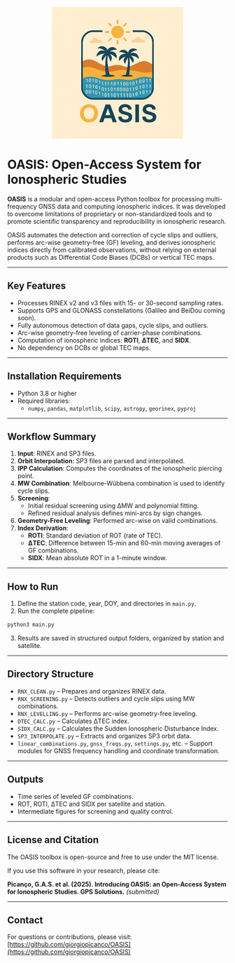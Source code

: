 <p align="center">
  <img src="logo_new.png" alt="OASIS Logo" width="300"/>
</p>

# OASIS: Open-Access System for Ionospheric Studies

**OASIS** is a modular and open-access Python toolbox for processing multi-frequency GNSS data and computing ionospheric indices. It was developed to overcome limitations of proprietary or non-standardized tools and to promote scientific transparency and reproducibility in ionospheric research.

OASIS automates the detection and correction of cycle slips and outliers, performs arc-wise geometry-free (GF) leveling, and derives ionospheric indices directly from calibrated observations, without relying on external products such as Differential Code Biases (DCBs) or vertical TEC maps.

---

## Key Features

- Processes RINEX v2 and v3 files with 15- or 30-second sampling rates.
- Supports GPS and GLONASS constellations (Galileo and BeiDou coming soon).
- Fully autonomous detection of data gaps, cycle slips, and outliers.
- Arc-wise geometry-free leveling of carrier-phase combinations.
- Computation of ionospheric indices: **ROTI**, **ΔTEC**, and **SIDX**.
- No dependency on DCBs or global TEC maps.

---

## Installation Requirements

- Python 3.8 or higher
- Required libraries:
  - `numpy`, `pandas`, `matplotlib`, `scipy`, `astropy`, `georinex`, `pyproj`

---

## Workflow Summary

1. **Input**: RINEX and SP3 files.
2. **Orbit Interpolation**: SP3 files are parsed and interpolated.
3. **IPP Calculation**: Computes the coordinates of the ionospheric piercing point.
4. **MW Combination**: Melbourne-Wübbena combination is used to identify cycle slips.
5. **Screening**:
   - Initial residual screening using ∆MW and polynomial fitting.
   - Refined residual analysis defines mini-arcs by sign changes.
6. **Geometry-Free Leveling**: Performed arc-wise on valid combinations.
7. **Index Derivation**:
   - **ROTI**: Standard deviation of ROT (rate of TEC).
   - **ΔTEC**: Difference between 15-min and 60-min moving averages of GF combinations.
   - **SIDX**: Mean absolute ROT in a 1-minute window.

---

## How to Run

1. Define the station code, year, DOY, and directories in `main.py`.
2. Run the complete pipeline:

```bash
python3 main.py
```

3. Results are saved in structured output folders, organized by station and satellite.

---

## Directory Structure

- `RNX_CLEAN.py` – Prepares and organizes RINEX data.
- `RNX_SCREENING.py` – Detects outliers and cycle slips using MW combinations.
- `RNX_LEVELLING.py` – Performs arc-wise geometry-free leveling.
- `DTEC_CALC.py` – Calculates ΔTEC index.
- `SIDX_CALC.py` – Calculates the Sudden Ionospheric Disturbance Index.
- `SP3_INTERPOLATE.py` – Extracts and organizes SP3 orbit data.
- `linear_combinations.py`, `gnss_freqs.py`, `settings.py`, etc. – Support modules for GNSS frequency handling and coordinate transformation.

---

## Outputs

- Time series of leveled GF combinations.
- ROT, ROTI, ΔTEC and SIDX per satellite and station.
- Intermediate figures for screening and quality control.

---

## License and Citation

The OASIS toolbox is open-source and free to use under the MIT license.

If you use this software in your research, please cite:

**Picanço, G.A.S. et al. (2025). Introducing OASIS: an Open-Access System for Ionospheric Studies. GPS Solutions.** *(submitted)*

---

## Contact

For questions or contributions, please visit:
[https://github.com/giorgiopicanco/OASIS](https://github.com/giorgiopicanco/OASIS)

